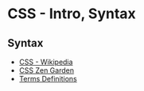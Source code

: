 CSS - Intro, Syntax
====================

Syntax
-------

- [CSS - Wikipedia](http://en.wikipedia.org/wiki/Cascading_Style_Sheets)
- [CSS Zen Garden](http://www.csszengarden.com/)
- [Terms Definitions](http://www.impressivewebs.com/css-terms-definitions/)
